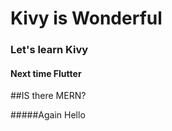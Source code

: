 # Kivy is Wonderful

### Let's learn Kivy

#### Next time Flutter

##IS there MERN?

#####Again Hello